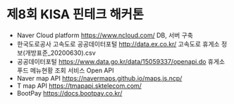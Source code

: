 # 제8회 KISA 핀테크 해커톤 

- Naver Cloud platform https://www.ncloud.com/
  DB, 서버 구축 
- 한국도로공사 고속도로 공공데이터포털 http://data.ex.co.kr/
  고속도로 휴게소 정보(개방표준_20200630).csv
- 공공데이터포털 https://www.data.go.kr/data/15059337/openapi.do
  휴게소 푸드 메뉴현황 조회 서비스 Open API
- Naver map API https://navermaps.github.io/maps.js.ncp/
- T map API https://tmapapi.sktelecom.com/
- BootPay https://docs.bootpay.co.kr/

